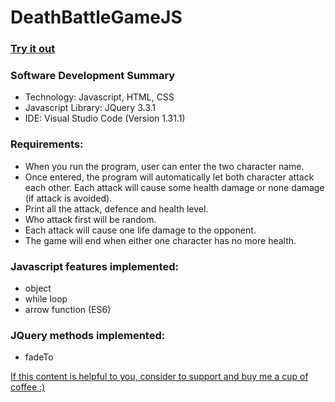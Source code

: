 # DeathBattleGameJS

### [Try it out](https://ngaisteve1.github.io/DeathBattleGameJS/)

### Software Development Summary
- Technology: Javascript, HTML, CSS
- Javascript Library: JQuery 3.3.1
- IDE: Visual Studio Code (Version 1.31.1)

### Requirements:
- When you run the program, user can enter the two character name.
- Once entered, the program will automatically let both character attack each other. Each attack will cause some health damage or none damage (if attack is avoided).
- Print all the attack, defence and health level.
- Who attack first will be random. 
- Each attack will cause one life damage to the opponent.
- The game will end when either one character has no more health.

### Javascript features implemented:
- object
- while loop
- arrow function (ES6)

### JQuery methods implemented:
- fadeTo

[If this content is helpful to you, consider to support and buy me a cup of coffee :) ](https://ko-fi.com/V7V2PN67)


